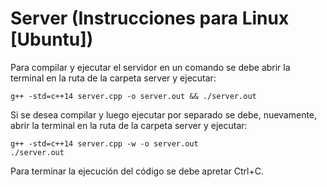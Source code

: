 # Server (Instrucciones para Linux [Ubuntu])

Para compilar y ejecutar el servidor en un comando se debe abrir la terminal en la ruta de la carpeta server y ejecutar:

	g++ -std=c++14 server.cpp -o server.out && ./server.out

Si se desea compilar y luego ejecutar por separado se debe, nuevamente, abrir la terminal en la ruta de la carpeta server y ejecutar:

	g++ -std=c++14 server.cpp -w -o server.out
	./server.out

Para terminar la ejecución del código se debe apretar Ctrl+C.
